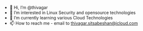 - 👋 Hi, I’m @thivagar
- 👀 I’m interested in Linux Security and opensource technologies
- 🌱 I’m currently learning various Cloud Technologies
- 📫 How to reach me - email to thivagar.sitsabeshan@icloud.com

<!---
sthivagar/sthivagar is a ✨ special ✨ repository because its `README.md` (this file) appears on your GitHub profile.
You can click the Preview link to take a look at your changes.
--->
